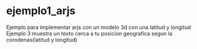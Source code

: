 # ejemplo1_arjs
Ejemplo para implementar arjs con un modelo 3d con una latitud y longitud
Ejemplo 3 muestra un texto cerca a tu posicion geografica segun la corodenas(latitud y longitud)